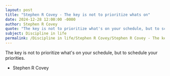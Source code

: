 ```yaml
---
layout: post
title: "Stephen R Covey - The key is not to prioritize whats on"
date: 2024-12-28 12:00:00 -0000
author: Stephen R Covey
quote: "The key is not to prioritize what's on your schedule, but to schedule your priorities."
subject: Discipline in life
permalink: /Discipline in life/Stephen R Covey/Stephen R Covey - The key is not to prioritize whats on
---
```


The key is not to prioritize what's on your schedule, but to schedule your priorities.

- Stephen R Covey
